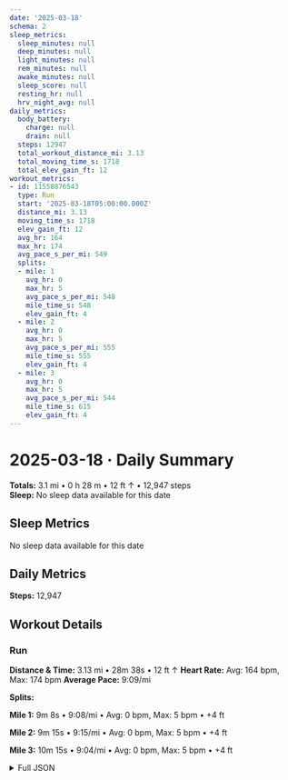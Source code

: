```yaml
---
date: '2025-03-18'
schema: 2
sleep_metrics:
  sleep_minutes: null
  deep_minutes: null
  light_minutes: null
  rem_minutes: null
  awake_minutes: null
  sleep_score: null
  resting_hr: null
  hrv_night_avg: null
daily_metrics:
  body_battery:
    charge: null
    drain: null
  steps: 12947
  total_workout_distance_mi: 3.13
  total_moving_time_s: 1718
  total_elev_gain_ft: 12
workout_metrics:
- id: 11558876543
  type: Run
  start: '2025-03-18T05:00:00.000Z'
  distance_mi: 3.13
  moving_time_s: 1718
  elev_gain_ft: 12
  avg_hr: 164
  max_hr: 174
  avg_pace_s_per_mi: 549
  splits:
  - mile: 1
    avg_hr: 0
    max_hr: 5
    avg_pace_s_per_mi: 548
    mile_time_s: 548
    elev_gain_ft: 4
  - mile: 2
    avg_hr: 0
    max_hr: 5
    avg_pace_s_per_mi: 555
    mile_time_s: 555
    elev_gain_ft: 4
  - mile: 3
    avg_hr: 0
    max_hr: 5
    avg_pace_s_per_mi: 544
    mile_time_s: 615
    elev_gain_ft: 4
---
```

# 2025-03-18 · Daily Summary
**Totals:** 3.1 mi • 0 h 28 m • 12 ft ↑ • 12,947 steps  
**Sleep:** No sleep data available for this date

## Sleep Metrics
No sleep data available for this date

## Daily Metrics
**Steps:** 12,947

## Workout Details
### Run
**Distance & Time:** 3.13 mi • 28m 38s • 12 ft ↑
**Heart Rate:** Avg: 164 bpm, Max: 174 bpm
**Average Pace:** 9:09/mi

**Splits:**

**Mile 1:** 9m 8s • 9:08/mi • Avg: 0 bpm, Max: 5 bpm • +4 ft

**Mile 2:** 9m 15s • 9:15/mi • Avg: 0 bpm, Max: 5 bpm • +4 ft

**Mile 3:** 10m 15s • 9:04/mi • Avg: 0 bpm, Max: 5 bpm • +4 ft



<details>
<summary>Full JSON</summary>

```json
{
  "date": "2025-03-18",
  "schema": 2,
  "sleep_metrics": {
    "sleep_minutes": null,
    "deep_minutes": null,
    "light_minutes": null,
    "rem_minutes": null,
    "awake_minutes": null,
    "sleep_score": null,
    "resting_hr": null,
    "hrv_night_avg": null
  },
  "daily_metrics": {
    "body_battery": {
      "charge": null,
      "drain": null
    },
    "steps": 12947,
    "total_workout_distance_mi": 3.13,
    "total_moving_time_s": 1718,
    "total_elev_gain_ft": 12
  },
  "workout_metrics": [
    {
      "id": 11558876543,
      "type": "Run",
      "start": "2025-03-18T05:00:00.000Z",
      "distance_mi": 3.13,
      "moving_time_s": 1718,
      "elev_gain_ft": 12,
      "avg_hr": 164,
      "max_hr": 174,
      "avg_pace_s_per_mi": 549,
      "splits": [
        {
          "mile": 1,
          "avg_hr": 0,
          "max_hr": 5,
          "avg_pace_s_per_mi": 548,
          "mile_time_s": 548,
          "elev_gain_ft": 4
        },
        {
          "mile": 2,
          "avg_hr": 0,
          "max_hr": 5,
          "avg_pace_s_per_mi": 555,
          "mile_time_s": 555,
          "elev_gain_ft": 4
        },
        {
          "mile": 3,
          "avg_hr": 0,
          "max_hr": 5,
          "avg_pace_s_per_mi": 544,
          "mile_time_s": 615,
          "elev_gain_ft": 4
        }
      ]
    }
  ]
}
```
</details>
